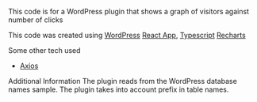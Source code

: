 This code is for a WordPress plugin that shows a graph of visitors against number of clicks

This code was created using 
[WordPress](https://wordpress.org)
[React App](https://reactjs.org/),
[Typescript](https://www.typescriptlang.org/) 
[Recharts](https://recharts.org/) 


Some other tech used
 - [Axios](https://github.com/axios/axios)
 
Additional Information
The plugin reads from the WordPress database names sample. 
The plugin takes into account prefix in table names. 
 
